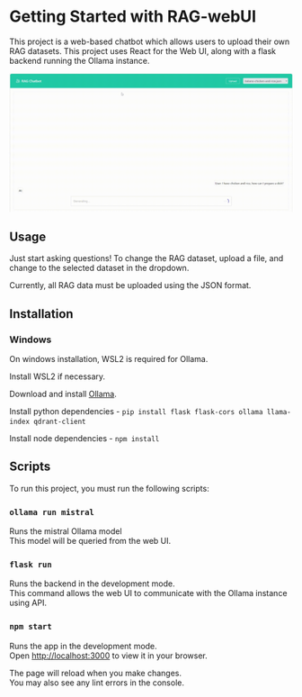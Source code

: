 # Getting Started with RAG-webUI

This project is a web-based chatbot which allows users to upload their own RAG datasets. This project uses React for the Web UI, along with a flask backend running the Ollama instance.

![alt text](https://github.com/draip96/ChatRAG/blob/main/ChatGIF.gif "Chat Example")
## Usage

Just start asking questions! To change the RAG dataset, upload a file, and change to the selected dataset in the dropdown.

Currently, all RAG data must be uploaded using the JSON format.

## Installation

### Windows

On windows installation, WSL2 is required for Ollama.

Install WSL2 if necessary.

Download and install [Ollama](https://ollama.com/).

Install python dependencies - `pip install flask flask-cors ollama llama-index qdrant-client`

Install node dependencies - `npm install`

## Scripts

To run this project, you must run the following scripts:

### `ollama run mistral`

Runs the mistral Ollama model\
This model will be queried from the web UI.

### `flask run`

Runs the backend in the development mode.\
This command allows the web UI to communicate with the Ollama instance using API.

### `npm start`

Runs the app in the development mode.\
Open [http://localhost:3000](http://localhost:3000) to view it in your browser.

The page will reload when you make changes.\
You may also see any lint errors in the console.



